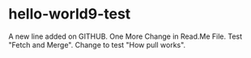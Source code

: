 # hello-world9-test


A new line added on GITHUB.
One More Change in Read.Me File.
Test "Fetch and Merge".
Change to test "How pull works".
